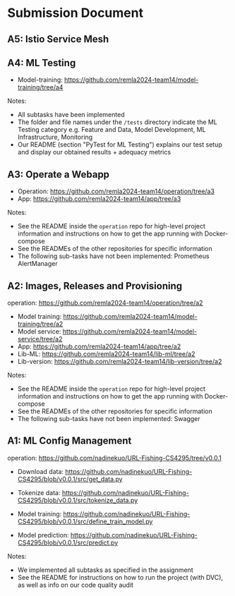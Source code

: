 # Submission Document

## A5: Istio Service Mesh


## A4: ML Testing

- Model-training: https://github.com/remla2024-team14/model-training/tree/a4 

Notes:
- All subtasks have been implemented
- The folder and file names under the `/tests` directory indicate the ML Testing category e.g. Feature and Data, Model Development, ML Infrastructure, Monitoring
- Our README (section "PyTest for ML Testing") explains our test setup and display our obtained results + adequacy metrics

## A3: Operate a Webapp

- Operation: https://github.com/remla2024-team14/operation/tree/a3
- App: https://github.com/remla2024-team14/app/tree/a3

Notes:
- See the README inside the `operation` repo for high-level project information and instructions on how to get the app running with Docker-compose
- See the READMEs of the other repositories for specific information
- The following sub-tasks have not been implemented: Prometheus AlertManager


## A2: Images, Releases and Provisioning

operation: https://github.com/remla2024-team14/operation/tree/a2

- Model training: https://github.com/remla2024-team14/model-training/tree/a2
- Model service: https://github.com/remla2024-team14/model-service/tree/a2
- App: https://github.com/remla2024-team14/app/tree/a2
- Lib-ML: https://github.com/remla2024-team14/lib-ml/tree/a2
- Lib-version: https://github.com/remla2024-team14/lib-version/tree/a2

Notes:
- See the README inside the `operation` repo for high-level project information and instructions on how to get the app running with Docker-compose
- See the READMEs of the other repositories for specific information
- The following sub-tasks have not been implemented: Swagger


## A1: ML Config Management

operation: https://github.com/nadinekuo/URL-Fishing-CS4295/tree/v0.0.1

- Download data: https://github.com/nadinekuo/URL-Fishing-CS4295/blob/v0.0.1/src/get_data.py

- Tokenize data: https://github.com/nadinekuo/URL-Fishing-CS4295/blob/v0.0.1/src/tokenize_data.py

- Model training: https://github.com/nadinekuo/URL-Fishing-CS4295/blob/v0.0.1/src/define_train_model.py

- Model prediction: https://github.com/nadinekuo/URL-Fishing-CS4295/blob/v0.0.1/src/predict.py

Notes:
- We implemented all subtasks as specified in the assignment
- See the README for instructions on how to run the project (with DVC), as well as info on our code quality audit